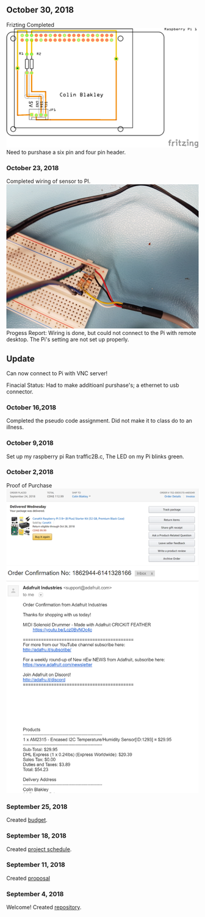## October 30, 2018

Frizting Completed
![Image of PCB](https://github.com/cblakley/TempSensor/blob/master/images/TempSensor_pcb.png?raw=true)
Need to purshase a six pin and four pin header.

### October 23, 2018
Completed wiring of sensor to PI.
![Image of Wiring](https://github.com/cblakley/TempSensor/blob/master/20181023_124300.jpg?raw=true)
Progess  Report:
Wiring is done, but could not connect to the Pi with remote desktop. The Pi's setting are not set up properly.
## Update 
Can now connect to Pi with VNC server!

Finacial Status: 
Had to make additioanl purshase's; a ethernet to usb connector.
### October 16,2018
Completed the pseudo code assignment. 
Did not make it to class do to an illness.
### October 9,2018
Set up my raspberry pi
Ran traffic2B.c, The LED on my Pi blinks green.

### October 2,2018
Proof of Purchase 
![Image of Pi](https://raw.githubusercontent.com/cblakley/TempSensor/master/images/RaspPi%20ProofOfPurchase.PNG)
![Image of Sensor](https://raw.githubusercontent.com/cblakley/TempSensor/master/images/Sensor%20ProofOfPurchase.PNG)

### September 25, 2018

Created [budget](https://github.com/cblakley/TempSensor/blob/master/Documentation/CENG319Budget.xlsx).

### September 18, 2018

Created [project schedule](https://github.com/cblakley/TempSensor/master/Documentation/ProjectSchedule.mpp).  


### September 11, 2018

 Created [proposal](https://github.com/cblakley/TempSensor/blob/master/Documentation/ProposalContentStudentNameRev03.xlsx)

### September 4, 2018

Welcome!
Created [repository](https://github.com/cblakley/TempSensor).
